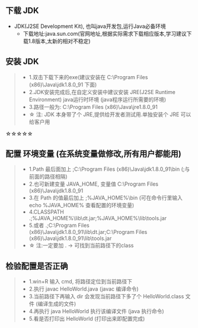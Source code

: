 ## 下载 **JDK**

- JDK(J2SE Development Kit), 也叫java开发包,运行Java必备环境
  - 下载地址:java.sun.com(官网地址,根据实际需求下载相应版本,学习建议下载1.8版本,太新的相对不稳定)

## 安装 **JDK**

>- 1.双击下载下来的exe(建议安装在 C:\Program Files (x86)\Java\jdk1.8.0_91 下面)
>- 2.JDK安装完成后,在自定义安装中建议安装 JRE(J2SE Runtime Environment) java运行时环境 (java程序运行所需要的环境)
>- 3.路径一般为: C:\Program Files (x86)\Java\jre1.8.0_91
>  - ☆ 注: JDK 本身带了个 JRE,提供给开发者测试用.单独安装个 JRE 可以给客户用

☆☆☆☆☆ 

## 配置 **环境变量** (在系统变量做修改,所有用户都能用)

>- 1.Path 最后面加上 ;C:\Program Files (x86)\Java\jdk1.8.0_91\bin (;与前面的路径相隔)
>- 2.也可新建变量 JAVA_HOME, 变量值 C:\Program Files (x86)\Java\jdk1.8.0_91
>- 3.在 Path 的值最后加上 ;%JAVA_HOME%\bin  (可在命令行里输入 echo %JAVA_HOME% 查看配置的环境变量)
>- 4.CLASSPATH .;%JAVA_HOME%\lib\dt.jar;%JAVA_HOME%\lib\tools.jar
>- 5.或者 .;C:\Program Files (x86)\Java\jdk1.8.0_91\lib\dt.jar;C:\Program Files (x86)\Java\jdk1.8.0_91\lib\tools.jar
>  - ☆ 注:一定要加 . → 可找到当前路径下的class


## 检验配置是否正确

>- 1.win+R 输入 cmd, 将路径定位到当前路径下
>- 2.执行 javac HelloWorld.java (javac 编译命令)
>- 3.当前路径下再输入 dir 会发现当前路径下多了个 HelloWorld.class 文件 (编译生成的文件)
>- 4.再执行 java HelloWorld 执行该编译文件 (java 执行命令)
>- 5.看是否打印出 HelloWorld (打印出来即配置完成)
